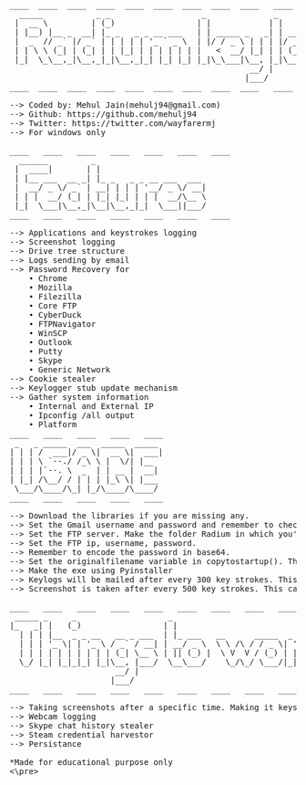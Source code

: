 <pre>
____  ____  ____  ____  ____  ____  ____  ____  ____   ____   ____   ____   ____   ____
  _____           _ _                   _              _
 |  __ \         | (_)                 | |            | |
 | |__) |__ _  __| |_ _   _ _ __ ___   | | _____ _   _| | ___   __ _  __ _  ___ _ __
 |  _  // _` |/ _` | | | | | '_ ` _ \  | |/ / _ \ | | | |/ _ \ / _` |/ _` |/ _ \ '__|
 | | \ \ (_| | (_| | | |_| | | | | | | |   <  __/ |_| | | (_) | (_| | (_| |  __/ |
 |_|  \_\__,_|\__,_|_|\__,_|_| |_| |_| |_|\_\___|\__, |_|\___/ \__, |\__, |\___|_|
                                                  __/ |         __/ | __/ |
                                                 |___/         |___/ |___/
____  ____  ____  ____  ____  ____  ____  ____  ____   ____   ____   ____   ____   ____

--> Coded by: Mehul Jain(mehulj94@gmail.com)
--> Github: https://github.com/mehulj94
--> Twitter: https://twitter.com/wayfarermj
--> For windows only

____   ____   ____   ____   ____   ____   ____
  ______         _
 |  ____|       | |
 | |__ ___  __ _| |_ _   _ _ __ ___  ___
 |  __/ _ \/ _` | __| | | | '__/ _ \/ __|
 | | |  __/ (_| | |_| |_| | | |  __/\__ \
 |_|  \___|\__,_|\__|\__,_|_|  \___||___/
____   ____   ____   ____   ____   ____   ____

--> Applications and keystrokes logging
--> Screenshot logging
--> Drive tree structure
--> Logs sending by email
--> Password Recovery for
    • Chrome
    • Mozilla
    • Filezilla
    • Core FTP
    • CyberDuck
    • FTPNavigator
    • WinSCP
    • Outlook
    • Putty
    • Skype
    • Generic Network
--> Cookie stealer
--> Keylogger stub update mechanism
--> Gather system information
    • Internal and External IP
    • Ipconfig /all output
    • Platform
____   ____   ____   ____   ____
 _   _ _____  ___  _____  _____
| | | /  ___|/ _ \|  __ \|  ___|
| | | \ `--./ /_\ \ |  \/| |__
| | | |`--. \  _  | | __ |  __|
| |_| /\__/ / | | | |_\ \| |___
 \___/\____/\_| |_/\____/\____/
____   ____   ____   ____   ____

--> Download the libraries if you are missing any.
--> Set the Gmail username and password and remember to check allow connection from less secure apps in gmail settings.
--> Set the FTP server. Make the folder Radium in which you'll store the new version of exe.
--> Set the FTP ip, username, password.
--> Remember to encode the password in base64.
--> Set the originalfilename variable in copytostartup(). This should be equal to the name of the exe.
--> Make the exe using Pyinstaller
--> Keylogs will be mailed after every 300 key strokes. This can be changed.
--> Screenshot is taken after every 500 key strokes. This can be changed.

____   ____   ____   ____   ____   ____   ____   ____   ____   ____   ____   ____
 _____ _     _                   _                             _
|_   _| |   (_)                 | |                           | |
  | | | |__  _ _ __   __ _ ___  | |_ ___   __      _____  _ __| | __   ___  _ __
  | | | '_ \| | '_ \ / _` / __| | __/ _ \  \ \ /\ / / _ \| '__| |/ /  / _ \| '_ \
  | | | | | | | | | | (_| \__ \ | || (_) |  \ V  V / (_) | |  |   <  | (_) | | | |
  \_/ |_| |_|_|_| |_|\__, |___/  \__\___/    \_/\_/ \___/|_|  |_|\_\  \___/|_| |_|
                      __/ |
                     |___/
____   ____   ____   ____   ____   ____   ____   ____   ____   ____   ____   ____

--> Taking screenshots after a specific time. Making it keystrokes independent.
--> Webcam logging
--> Skype chat history stealer
--> Steam credential harvestor
--> Persistance

*Made for educational purpose only
<\pre>